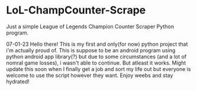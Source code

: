 # LoL-ChampCounter-Scrape
Just a simple League of Legends Champion Counter Scraper Python program. 

07-01-23
Hello there!
This is my first and only(for now) python project that i'm actually proud of. This is suppose to be an android program using python android app library(?) but due to some circumstances (and a lot of nomral game losses), i wasn't able to continue. But atleast it works. Might update this soon when I finally get a job and sort my life out but everyone is welcome to use the script however they want.
Enjoy weebs and stay hydrated!
